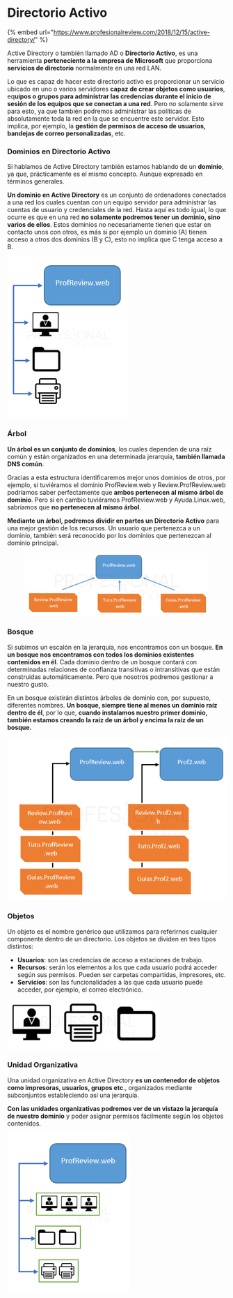 # Directorio Activo

{% embed url="https://www.profesionalreview.com/2018/12/15/active-directory/" %}

Active Directory o también llamado AD o **Directorio Activo**, es una herramienta **perteneciente a la empresa de Microsoft** que proporciona **servicios de directorio** normalmente en una red LAN.

Lo que es capaz de hacer este directorio activo es proporcionar un servicio ubicado en uno o varios servidores **capaz de crear objetos como usuarios**, eq**uipos o grupos para administrar las credencias durante el inicio de sesión de los equipos que se conectan a una red**. Pero no solamente sirve para esto, ya que también podremos administrar las políticas de absolutamente toda la red en la que se encuentre este servidor. Esto implica, por ejemplo, la **gestión de permisos de acceso de usuarios, bandejas de correo personalizadas**, etc.



### Dominios en Directorio Activo

Si hablamos de Active Directory también estamos hablando de un **dominio**, ya que, prácticamente es el mismo concepto. Aunque expresado en términos generales.

**Un dominio en Active Directory** es un conjunto de ordenadores conectados a una red los cuales cuentan con un equipo servidor para administrar las cuentas de usuario y credenciales de la red. Hasta aquí es todo igual, lo que ocurre es que en una red **no solamente podremos tener un dominio, sino varios de ellos**. Estos dominios no necesariamente tienen que estar en contacto unos con otros, es más si por ejemplo un dominio (A) tienen acceso a otros dos dominios (B y C), esto no implica que C tenga acceso a B.

![](<../../.gitbook/assets/image (32).png>)

### Árbol

**Un árbol es un conjunto de dominios**, los cuales dependen de una raíz común y están organizados en una determinada jerarquía, **también llamada DNS común**.

Gracias a esta estructura identificaremos mejor unos dominios de otros, por ejemplo, si tuviéramos el dominio ProfReview.web y Review.ProfReview.web podríamos saber perfectamente que **ambos pertenecen al mismo árbol de dominio**. Pero si en cambio tuviéramos ProfReview.web y Ayuda.Linux.web, sabríamos que **no pertenecen al mismo árbol**.

**Mediante un árbol, podremos dividir en partes un Directorio Activo** para una mejor gestión de los recursos. Un usuario que pertenezca a un dominio, también será reconocido por los dominios que pertenezcan al dominio principal.

<figure><img src="../../.gitbook/assets/image (72).png" alt=""><figcaption></figcaption></figure>

### Bosque

Si subimos un escalón en la jerarquía, nos encontramos con un bosque. **En un bosque nos encontramos con todos los dominios existentes contenidos en él**. Cada dominio dentro de un bosque contará con determinadas relaciones de confianza transitivas o intransitivas que están construidas automáticamente. Pero que nosotros podremos gestionar a nuestro gusto.

En un bosque existirán distintos árboles de dominio con, por supuesto, diferentes nombres. **Un bosque, siempre tiene al menos un dominio raíz dentro de él**, por lo que, **cuando instalamos nuestro primer dominio, también estamos creando la raíz de un árbol y encima la raíz de un bosque.**

![](<../../.gitbook/assets/image (74).png>)



### Objetos

Un objeto es el nombre genérico que utilizamos para referirnos cualquier componente dentro de un directorio. Los objetos se dividen en tres tipos distintos:

* **Usuarios**: son las credencias de acceso a estaciones de trabajo.
* **Recursos**: serán los elementos a los que cada usuario podrá acceder según sus permisos. Pueden ser carpetas compartidas, impresores, etc.
* **Servicios**: son las funcionalidades a las que cada usuario puede acceder, por ejemplo, el correo electrónico.

![](<../../.gitbook/assets/image (77).png>)

### Unidad Organizativa

Una unidad organizativa en Active Directory **es un contenedor de objetos como impresoras, usuarios, grupos etc**., organizados mediante subconjuntos estableciendo así una jerarquía.

**Con las unidades organizativas podremos ver de un vistazo la jerarquía de nuestro dominio** y poder asignar permisos fácilmente según los objetos contenidos.

![](<../../.gitbook/assets/image (68).png>)
